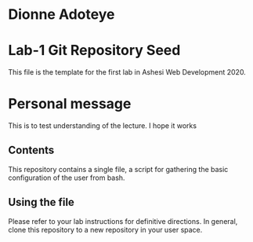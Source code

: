 # Dionne Adoteye

# Lab-1 Git Repository Seed

This file is the template for the first lab in Ashesi Web Development 2020.

# Personal message
This is to test understanding of the lecture. I hope it works

## Contents

This repository contains a single file, a script for gathering the basic configuration of the user from bash.

## Using the file

Please refer to your lab instructions for definitive directions. In general, clone this repository to a new repository in your user space.

